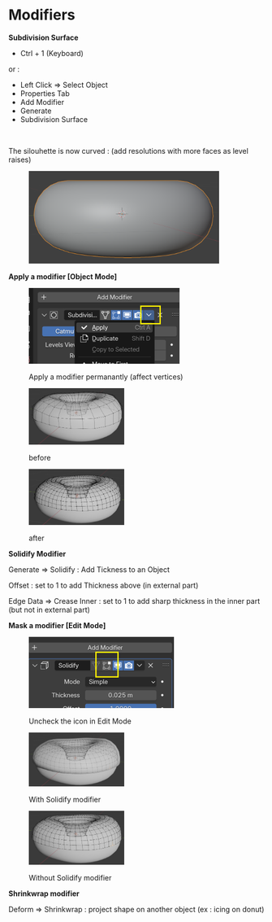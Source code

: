 # Modifiers

**Subdivision Surface**

* Ctrl + 1 (Keyboard)

or :

* Left Click ⇒ Select Object
* Properties Tab
* Add Modifier
* Generate
* Subdivision Surface

<figure><img src="../.gitbook/assets/Capture d&#x27;écran 2025-04-21 085844.png" alt="" width="375"><figcaption></figcaption></figure>

The silouhette is now curved : (add resolutions with more faces as level raises)

<figure><img src="../.gitbook/assets/image (1) (1).png" alt="" width="375"><figcaption></figcaption></figure>

**Apply a modifier \[Object Mode]**

<figure><img src="../.gitbook/assets/image (5).png" alt="" width="297"><figcaption><p>Apply a modifier permanantly (affect vertices)</p></figcaption></figure>

<figure><img src="../.gitbook/assets/image (4).png" alt="" width="188"><figcaption><p>before</p></figcaption></figure>

<figure><img src="../.gitbook/assets/image (6).png" alt="" width="188"><figcaption><p>after</p></figcaption></figure>

**Solidify Modifier**

Generate ⇒ Solidify : Add Tickness to an Object

Offset : set to 1 to add Thickness above (in external part)

Edge Data ⇒ Crease Inner : set to 1 to add sharp thickness in the inner part (but not in external part)

**Mask a modifier \[Edit Mode]**

<figure><img src="../.gitbook/assets/image (7).png" alt="" width="286"><figcaption><p>Uncheck the icon in Edit Mode</p></figcaption></figure>

<figure><img src="../.gitbook/assets/image (8).png" alt="" width="188"><figcaption><p>With Solidify modifier</p></figcaption></figure>

<figure><img src="../.gitbook/assets/image (9).png" alt="" width="188"><figcaption><p>Without Solidify modifier</p></figcaption></figure>

**Shrinkwrap modifier**&#x20;

Deform ⇒ Shrinkwrap : project shape on another object (ex : icing on donut)
